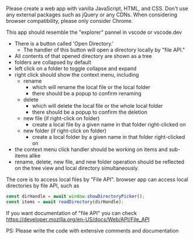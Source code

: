 Please create a web app with vanilla JavaScript, HTML, and CSS.
Don't use any external packages such as jQuery or any CDNs.
When considering browser compatibility, please only consider Chrome.

This app should resemble the "explorer" pannel in vscode or vscode.dev

- There is a button called 'Open Directory.'
    - The handler of this button will open a directory locally by "file API."
- All contents of that opened directory are shown as a tree
- folders are collapsed by default
- left click on a folder to toggle collapse and expand
- right click should show the context menu, including
    - rename
        - which will rename the local file or the local folder
        - there should be a popup to confirm renaming
    - delete
        - which will delete the local file or the whole local folder
        - there should be a popup to confirm the deletion
    - new file (if right-click on folder)
        - create a local file by a given name in that folder right-clicked on
    - new folder (if right-click on folder)
        - create a local folder by a given name in that folder right-clicked on
- the context menu click handler should be working on items and sub-items alike
- rename, delete, new file, and new folder operation should be reflected on the tree view and local directory simultaneously.

The core is to access local files by "File API".
browser app can access local directories by file API, such as
```js
const dirHandle = await window.showDirectoryPicker();
const items = await readDirectory(dirHandle);
```
If you want documentation of "file API" you can check https://developer.mozilla.org/en-US/docs/Web/API/File_API

PS: Please write the code with extensive comments and documentation